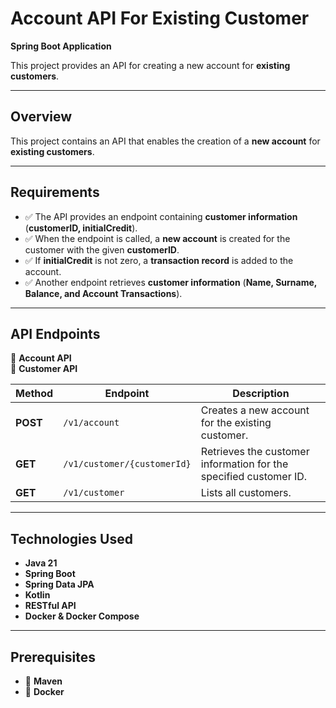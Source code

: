 # Account API For Existing Customer  
**Spring Boot Application**  

This project provides an API for creating a new account for **existing customers**.

---

## **Overview**  
This project contains an API that enables the creation of a **new account** for **existing customers**.

---

## **Requirements**  
- ✅ The API provides an endpoint containing **customer information** (**customerID, initialCredit**).  
- ✅ When the endpoint is called, a **new account** is created for the customer with the given **customerID**.  
- ✅ If **initialCredit** is not zero, a **transaction record** is added to the account.  
- ✅ Another endpoint retrieves **customer information** (**Name, Surname, Balance, and Account Transactions**).

---

## **API Endpoints**  

🔹 **Account API**  
🔹 **Customer API**  

| Method | Endpoint | Description |
|--------|-------------|-----------|
| **POST** | `/v1/account` | Creates a new account for the existing customer. |
| **GET** | `/v1/customer/{customerId}` | Retrieves the customer information for the specified customer ID. |
| **GET** | `/v1/customer` | Lists all customers. |

---

## **Technologies Used**  
- **Java 21**  
- **Spring Boot**  
- **Spring Data JPA**  
- **Kotlin**  
- **RESTful API**    
- **Docker & Docker Compose**  

---

## **Prerequisites**  
- 📌 **Maven**  
- 📌 **Docker**  
